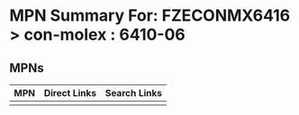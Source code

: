 



# MPN Summary For: FZECONMX6416 > con-molex : 6410-06

## MPNs
  

|MPN|Direct Links|Search Links|
| :--- | :--- | :--- |
||||
